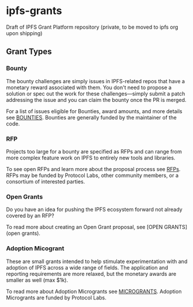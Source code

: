 # ipfs-grants
Draft of IPFS Grant Platform repository (private, to be moved to ipfs org upon shipping)

## Grant Types

### Bounty
The bounty challenges are simply issues in IPFS-related repos that have a monetary reward associated with them. You don't need to propose a solution or spec out the work for these challenges⁠—simply submit a patch addressing the issue and you can claim the bounty once the PR is merged.

For a list of issues eligible for Bounties, award amounts, and more details see [BOUNTIES](bounties). Bounties are generally funded by the maintainer of the code.

### RFP
Projects too large for a bounty are specified as RFPs and can range from more complex feature work on IPFS to entirely new tools and libraries. 

To see open RFPs and learn more about the proposal process see [RFPs](rfps). RFPs may be funded by Protocol Labs, other community members, or a consortium of interested parties.

### Open Grants
Do you have an idea for pushing the IPFS ecosystem forward not already covered by an RFP? 

To read more about creating an Open Grant proposal, see [OPEN GRANTS](open grants).

### Adoption Micogrant
These are small grants intended to help stimulate experimentation with and adoption of IPFS across a wide range of fields. The application and reporting requirements are more relaxed, but the monetary awards are smaller as well (max $1k).

To read more about Adoption Microgrants see [MICROGRANTS](microgrants). Adoption Microgrants are funded by Protocol Labs.
